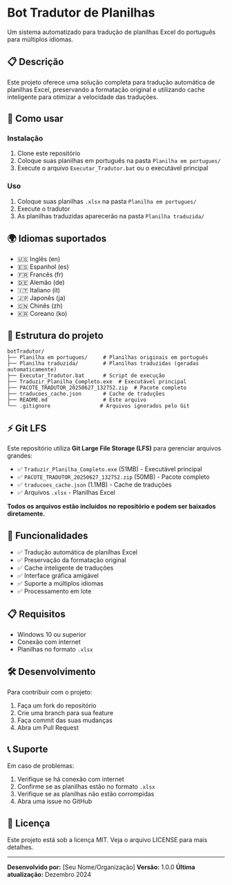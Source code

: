 # Bot Tradutor de Planilhas

Um sistema automatizado para tradução de planilhas Excel do português para múltiplos idiomas.

## 📋 Descrição

Este projeto oferece uma solução completa para tradução automática de planilhas Excel, preservando a formatação original e utilizando cache inteligente para otimizar a velocidade das traduções.

## 🚀 Como usar

### Instalação
1. Clone este repositório
2. Coloque suas planilhas em português na pasta `Planilha em portugues/`
3. Execute o arquivo `Executar_Tradutor.bat` ou o executável principal

### Uso
1. Coloque suas planilhas `.xlsx` na pasta `Planilha em portugues/`
2. Execute o tradutor
3. As planilhas traduzidas aparecerão na pasta `Planilha traduzida/`

## 🌍 Idiomas suportados

- 🇺🇸 Inglês (en)
- 🇪🇸 Espanhol (es)
- 🇫🇷 Francês (fr)
- 🇩🇪 Alemão (de)
- 🇮🇹 Italiano (it)
- 🇯🇵 Japonês (ja)
- 🇨🇳 Chinês (zh)
- 🇰🇷 Coreano (ko)

## 📁 Estrutura do projeto

```
botTradutor/
├── Planilha em portugues/     # Planilhas originais em português
├── Planilha traduzida/        # Planilhas traduzidas (geradas automaticamente)
├── Executar_Tradutor.bat      # Script de execução
├── Traduzir_Planilha_Completo.exe  # Executável principal
├── PACOTE_TRADUTOR_20250627_132752.zip  # Pacote completo
├── traducoes_cache.json       # Cache de traduções
├── README.md                  # Este arquivo
└── .gitignore                # Arquivos ignorados pelo Git
```

## ⚡ Git LFS

Este repositório utiliza **Git Large File Storage (LFS)** para gerenciar arquivos grandes:

- ✅ `Traduzir_Planilha_Completo.exe` (51MB) - Executável principal
- ✅ `PACOTE_TRADUTOR_20250627_132752.zip` (50MB) - Pacote completo
- ✅ `traducoes_cache.json` (1.1MB) - Cache de traduções
- ✅ Arquivos `.xlsx` - Planilhas Excel

**Todos os arquivos estão incluídos no repositório e podem ser baixados diretamente.**

## 🔧 Funcionalidades

- ✅ Tradução automática de planilhas Excel
- ✅ Preservação da formatação original
- ✅ Cache inteligente de traduções
- ✅ Interface gráfica amigável
- ✅ Suporte a múltiplos idiomas
- ✅ Processamento em lote

## 📋 Requisitos

- Windows 10 ou superior
- Conexão com internet
- Planilhas no formato `.xlsx`

## 🛠️ Desenvolvimento

Para contribuir com o projeto:

1. Faça um fork do repositório
2. Crie uma branch para sua feature
3. Faça commit das suas mudanças
4. Abra um Pull Request

## 📞 Suporte

Em caso de problemas:

1. Verifique se há conexão com internet
2. Confirme se as planilhas estão no formato `.xlsx`
3. Verifique se as planilhas não estão corrompidas
4. Abra uma issue no GitHub

## 📄 Licença

Este projeto está sob a licença MIT. Veja o arquivo LICENSE para mais detalhes.

---

**Desenvolvido por:** [Seu Nome/Organização]
**Versão:** 1.0.0
**Última atualização:** Dezembro 2024
